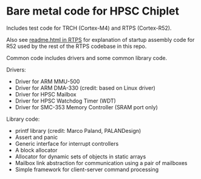 # Bare metal code for HPSC Chiplet

Includes test code for TRCH (Cortex-M4) and RTPS (Cortex-R52).

Also see [readme.html in RTPS](rtps/readme.html) for explanation of startup
assembly code for R52 used by the rest of the RTPS codebase in this repo.

Common code includes drivers and some common library code.

Drivers:

* Driver for ARM MMU-500
* Driver for ARM DMA-330 (credit: based on Linux driver)
* Driver for HPSC Mailbox
* Driver for HPSC Watchdog Timer (WDT)
* Driver for SMC-353 Memory Controller (SRAM port only)

Library code:

* printf library (credit: Marco Paland, PALANDesign)
* Assert and panic
* Generic interface for interrupt controllers
* A block allocator
* Allocator for dynamic sets of objects in static arrays
* Mailbox link abstraction for communication using a pair of mailboxes
* Simple framework for client-server command processing
